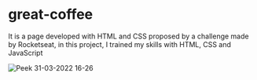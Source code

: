# great-coffee

It is a page developed with HTML and CSS proposed by a challenge made by Rocketseat, in this project, I trained my skills with HTML, CSS and JavaScript

![Peek 31-03-2022 16-26](https://user-images.githubusercontent.com/17939912/161134102-8e462a8b-51b9-48ac-b94a-b2ae0bb25310.gif)

